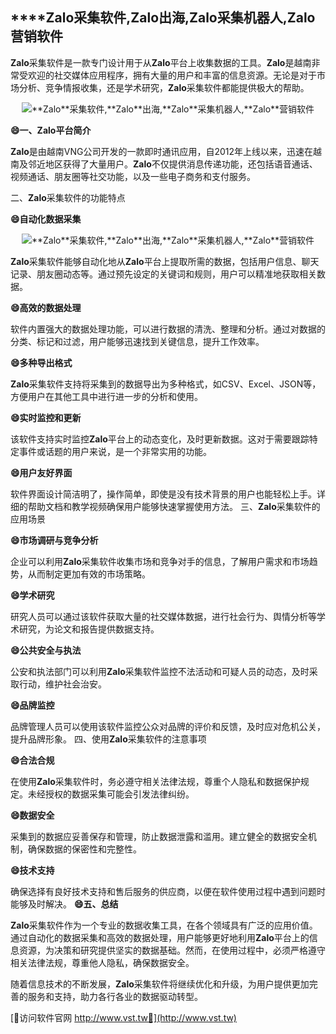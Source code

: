 ## ****Zalo**采集软件,**Zalo**出海,**Zalo**采集机器人,**Zalo**营销软件**

**Zalo**采集软件是一款专门设计用于从**Zalo**平台上收集数据的工具。**Zalo**是越南非常受欢迎的社交媒体应用程序，拥有大量的用户和丰富的信息资源。无论是对于市场分析、竞争情报收集，还是学术研究，**Zalo**采集软件都能提供极大的帮助。

 <center><img src="https://vst.tw/MP4/tuiguang/png/1.png" alt="**Zalo**采集软件,**Zalo**出海,**Zalo**采集机器人,**Zalo**营销软件"></center>

**😄一、**Zalo**平台简介**

**Zalo**是由越南VNG公司开发的一款即时通讯应用，自2012年上线以来，迅速在越南及邻近地区获得了大量用户。**Zalo**不仅提供消息传递功能，还包括语音通话、视频通话、朋友圈等社交功能，以及一些电子商务和支付服务。

二、**Zalo**采集软件的功能特点

**😄自动化数据采集**

 <center><img src="https://vst.tw/MP4/tuiguang/png/8.png" alt="**Zalo**采集软件,**Zalo**出海,**Zalo**采集机器人,**Zalo**营销软件"></center>

**Zalo**采集软件能够自动化地从**Zalo**平台上提取所需的数据，包括用户信息、聊天记录、朋友圈动态等。通过预先设定的关键词和规则，用户可以精准地获取相关数据。

**😄高效的数据处理**

软件内置强大的数据处理功能，可以进行数据的清洗、整理和分析。通过对数据的分类、标记和过滤，用户能够迅速找到关键信息，提升工作效率。

**😄多种导出格式**

**Zalo**采集软件支持将采集到的数据导出为多种格式，如CSV、Excel、JSON等，方便用户在其他工具中进行进一步的分析和使用。

**😄实时监控和更新**

该软件支持实时监控**Zalo**平台上的动态变化，及时更新数据。这对于需要跟踪特定事件或话题的用户来说，是一个非常实用的功能。

**😄用户友好界面**

软件界面设计简洁明了，操作简单，即使是没有技术背景的用户也能轻松上手。详细的帮助文档和教学视频确保用户能够快速掌握使用方法。
三、**Zalo**采集软件的应用场景

**😄市场调研与竞争分析**

企业可以利用**Zalo**采集软件收集市场和竞争对手的信息，了解用户需求和市场趋势，从而制定更加有效的市场策略。

**😄学术研究**

研究人员可以通过该软件获取大量的社交媒体数据，进行社会行为、舆情分析等学术研究，为论文和报告提供数据支持。

**😄公共安全与执法**

公安和执法部门可以利用**Zalo**采集软件监控不法活动和可疑人员的动态，及时采取行动，维护社会治安。

**😄品牌监控**

品牌管理人员可以使用该软件监控公众对品牌的评价和反馈，及时应对危机公关，提升品牌形象。
四、使用**Zalo**采集软件的注意事项

**😄合法合规**

在使用**Zalo**采集软件时，务必遵守相关法律法规，尊重个人隐私和数据保护规定。未经授权的数据采集可能会引发法律纠纷。

**😄数据安全**

采集到的数据应妥善保存和管理，防止数据泄露和滥用。建立健全的数据安全机制，确保数据的保密性和完整性。

**😄技术支持**

确保选择有良好技术支持和售后服务的供应商，以便在软件使用过程中遇到问题时能够及时解决。
**😄五、总结**

**Zalo**采集软件作为一个专业的数据收集工具，在各个领域具有广泛的应用价值。通过自动化的数据采集和高效的数据处理，用户能够更好地利用**Zalo**平台上的信息资源，为决策和研究提供坚实的数据基础。然而，在使用过程中，必须严格遵守相关法律法规，尊重他人隐私，确保数据安全。

随着信息技术的不断发展，**Zalo**采集软件将继续优化和升级，为用户提供更加完善的服务和支持，助力各行各业的数据驱动转型。


[👻访问软件官网 http://www.vst.tw👻](http://www.vst.tw)
